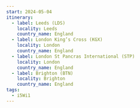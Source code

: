 ```yaml
---
start: 2024-05-04
itinerary:
  - label: Leeds (LDS)
    locality: Leeds
    country_name: England
  - label: London King’s Cross (KGX)
    locality: London
    country_name: England
  - label: London St Pancras International (STP)
    locality: London
    country_name: England
  - label: Brighton (BTN)
    locality: Brighton
    country_name: England
tags:
  - i5Wi1
---
```

